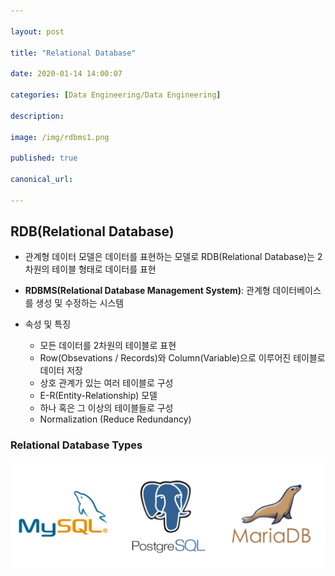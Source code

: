 ```yaml
---

layout: post

title: "Relational Database"

date: 2020-01-14 14:00:07

categories: [Data Engineering/Data Engineering]

description:

image: /img/rdbms1.png

published: true

canonical_url:

---
```


## RDB(Relational Database)

- 관계형 데이터 모델은 데이터를 표현하는 모델로 RDB(Relational Database)는 2차원의 테이블 형태로 데이터를 표현
- **RDBMS(Relational Database Management System)**: 관계형 데이터베이스를 생성 및 수정하는 시스템

- 속성 및 특징
  * 모든 데이터를 2차원의 테이블로 표현
  * Row(Obsevations / Records)와 Column(Variable)으로 이루어진 테이블로 데이터 저장
  * 상호 관계가 있는 여러 테이블로 구성
  * E-R(Entity-Relationship) 모델
  * 하나 혹은 그 이상의 테이블들로 구성
  * Normalization (Reduce Redundancy)

### Relational Database Types
<img src='/img/rdbms.png'>
